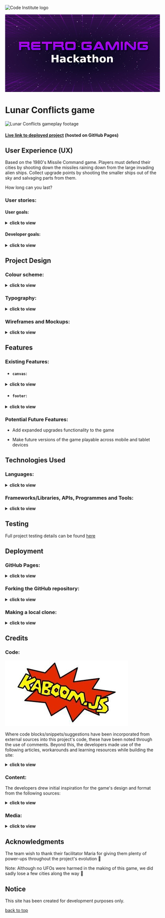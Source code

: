 ![Code Institute logo](https://codeinstitute.s3.amazonaws.com/fullstack/ci_logo_small.png)

![Retro Gaming Hackathon header background](docs/images/screenshots/retro-gaming-hackathon-header-bg.jpeg)

# Lunar Conflicts game

![Lunar Conflicts gameplay footage](docs/images/screenshots/lunar-conflicts-gameplay-footage.gif)

#### [Live link to deployed project](https://charliemallon.github.io/RetroGamingHackathonTeam5/) (hosted on GitHub Pages)

## User Experience (UX)

Based on the 1980's Missile Command game. Players must defend their cities by shooting down the missiles raining down from the large invading alien ships.  Collect upgrade points by shooting the smaller ships out of the sky and salvaging parts from them.

How long can you last?

### User stories:

#### User goals:
<details>
  <summary>
  <b>click to view</b>
  </summary>

  1. "As a player, I want to be able to play for as long as I want, without any time constraint."
  2. "As a player, I want to be able to easily use my mouse to play on desktop."
  3. "As a player, I want to receive an upgrade(s) if I reach a certain level of the game."
  4. "As a player, I want to receive power-ups at different stages throughout the game."
  5. "As a player, I want to be able to see my progress through the game visualised on-screen as a score."
</details>

#### Developer goals:
<details>
  <summary>
  <b>click to view</b>
  </summary>
  
  1. "As a game developer, I want to create a user-friendly game that's easy to play."
  2. "As a developer, I want to create different levels of difficulty within the game."
  3. "As a developer, I want to build a timer/scoreboard into the game's UI so that players can see their progress."
  4. "As a developer, I want to give upgrades to players of the game when they reach a certain level."
  5. "As a developer, I want to make power-ups a feature of the game."
</details>

## Project Design

### Colour scheme:
<details>
  <summary>
  <b>click to view</b>
  </summary>

![Project colour scheme (Coolors palette) screenshot](docs/images/screenshots/lunar_conflicts_colour_scheme.png)
</details>

### Typography:
<details>
  <summary>
  <b>click to view</b>
  </summary>

- #### Primary (in-game) font...

  - **Family:** [Unscii](http://viznut.fi/unscii/)
  - **Fallback(s):** n/a

- #### Secondary (`footer`) font...

  - **Family:** [PixelMix](https://www.dafont.com/pixelmix.font)
  - **Fallback(s):** `Courier`, `Monaco`, `monospace`
</details>

### Wireframes and Mockups:
<details>
  <summary>
  <b>click to view</b>
  </summary>

  ![GDD wireframe](docs/GDD/missiles.jpg)
  ![Game UI design mockup](docs/wireframes/mockup-lunar-conflicts.png)
  ![Game UI design wireframe](docs/wireframes/wireframe-lunar-conflicts.png)
</details>

## Features

### Existing Features:

- #### `canvas`:
<details>
  <summary>
  <b>click to view</b>
  </summary>

  The [Lunar Conflicts game](https://charliemallon.github.io/RetroGamingHackathonTeam5/) has three primary 'scenes', each of which is rendered in turn inside the graphical [HTML5 `canvas` element](https://developer.mozilla.org/en-US/docs/Web/HTML/Element/canvas)... 
  

  ![](docs/images/screenshots/screenshot-lunar-conflicts-start.png)

  > 1. Start (main menu) scene


  ![](docs/images/screenshots/screenshot-lunar-conflicts-game.png)

  > 2. Gameplay scene


  ![](docs/images/screenshots/screenshot-lunar-conflicts-lose.png)

  > 3. Lose (game over) scene

</details>


- #### `footer`:
<details>
  <summary>
  <b>click to view</b>
  </summary>

  ![](docs/images/screenshots/screenshot-footer.png)

  The `footer` is fixed to the bottom of the page in each of these scenes, and it contains links to the GitHub accounts of all six [Insert Coin team members](https://github.com/CharlieMallon/RetroGamingHackathonTeam5/graphs/contributors).
</details>

### Potential Future Features:

- Add expanded upgrades functionality to the game


- Make future versions of the game playable across mobile and tablet devices


## Technologies Used

### Languages:
<details>
  <summary>
  <b>click to view</b>
  </summary>

- [HTML5:](https://en.wikipedia.org/wiki/HTML5) used for structuring the site
- [CSS3:](https://en.wikipedia.org/wiki/Cascading_Style_Sheets) used for styling the site
- [JavaScript:](https://en.wikipedia.org/wiki/JavaScript) used for site logic and web page behaviour
</details>

### Frameworks/Libraries, APIs, Programmes and Tools:
<details>
  <summary>
  <b>click to view</b>
  </summary>

- [Kaboom.js v0.5.1:](https://kaboomjs.com/) JavaScript library used as the game's core development engine
- [DaFont:](https://www.dafont.com/) used to import the [PixelMix font](https://www.dafont.com/pixelmix.font) into the project's stylesheet
- [Balsamiq:](https://balsamiq.com/) used to generate [wireframes](#wireframes-and-mockups) during the project's design phase
- [Visual Studio Code](https://code.visualstudio.com/)/[Gitpod:](https://gitpod.io/) used as the team's IDEs for the project
- [Git:](https://git-scm.com/) used for version control by utilising the Gitpod terminal to commit frequently to Git and push all commits to GitHub
- [GitHub:](https://github.com/) used to compile and remotely store the project's codebase following successive local commits initiated from the command line
- [GitHub Pages:](https://en.wikipedia.org/wiki/GitHub#GitHub_Pages) used to host a live public version of the game site following [deployment](#deployment)
- [PicResize:](https://picresize.com/) used to crop and resize images
- [Can I Use:](https://caniuse.com/) browser compatibility tables used to cross-reference the viability of implementing certain HTML5 elements, CSS3 properties, file formats etc.
</details>

## Testing

Full project testing details can be found [here](testing.md)

## Deployment

### GitHub Pages:
<details>
  <summary>
  <b>click to view</b>
  </summary>

This project has been deployed to [GitHub Pages](https://en.wikipedia.org/wiki/GitHub#GitHub_Pages). The deployment process carried out was as follows...

1. [**Sign in** to GitHub](https://github.com/login) and locate the [relevant repository](https://github.com/CharlieMallon/RetroGamingHackathonTeam5). If you do not have a GitHub account, you may create one [here](https://github.com/signup).
2. At the top of the project repository page, select **Settings**. 
3. On the Settings page, scroll down the menu flanking the left-hand side of the screen and select **Pages** near the bottom of the list of options.

This will open GitHub Pages....

4. Under **Source**, click the dropdown displaying **Branch: None** and select the **master** branch. Click **Save**. 
5. The page will then automatically refresh and inform you that the site is now ready to be published, as well as indicating the `https://` address to be used. 
6. For reference purposes, a link to this newly-published site can be found in the **Pages** section of **Settings** (described above).
</details>

### Forking the GitHub repository:
<details>
  <summary>
  <b>click to view</b>
  </summary>

It is possible to fork this GitHub repository to view and/or make changes without affecting the original. This is achieved by following these steps...

1. [**Sign in** to your GitHub account](https://github.com/login) and locate the [relevant repository](https://github.com/CharlieMallon/RetroGamingHackathonTeam5).
2. Click on **Fork**, located near the top right-hand corner of the repository page.
3. You will now have a copy of this project's repository in your own GitHub account.
</details>

### Making a local clone:
<details>
  <summary>
  <b>click to view</b>
  </summary>

It is possible to copy the repository to your local machine so that you can fix merge conflicts, add or remove files and push larger commits without affecting the original project code. Cloning a repository pulls down a full copy of all the repo data that GitHub has at that point in time. See the [GitHub Docs](https://docs.github.com/en/github/creating-cloning-and-archiving-repositories/cloning-a-repository) for further information, and below for a brief summary...

1. [**Sign in** to your GitHub account](https://github.com/login) and locate the [relevant repository](https://github.com/CharlieMallon/RetroGamingHackathonTeam5).
2. Click on the **Code** dropdown next to the green **Gitpod** button. This will reveal the **Clone** option.
3. In order to clone the repository using `HTTPS`, select **HTTPS** and copy the link shown (there is a copy button to the right of the URL).
4. Next, open **Git Bash** (see [here](https://git-scm.com/downloads) for an overview of download options, if required).
5. Change the current working directory on your local machine to the location where you want the cloning to be made.
6. Type `git clone` into your IDE terminal followed by the URL you copied in Step 3 above, i.e.

```
https://github.com/CharlieMallon/RetroGamingHackathonTeam5.git
```

7. Press **Enter**. 
8. Your local clone has now been created.

_See the [GitHub Docs](https://docs.github.com/en/github/creating-cloning-and-archiving-repositories) for more information on all of the above processes._
</details>

## Credits

### Code:

![Kaboom.js logo](docs/images/screenshots/kaboom-logo.jpg)

Where code blocks/snippets/suggestions have been incorporated from external sources into this project's code, these have been noted through the use of comments. Beyond this, the developers made use of the following articles, workarounds and learning resources while building the site:
<details>
  <summary>
  <b>click to view</b>
  </summary>

- [Kaboom.js docs](https://kaboomjs.com/)
- ['Easy JavaScript Game Development with Kaboom.js'](https://www.youtube.com/watch?v=4OaHB0JbJDI) (freeCodeCamp)
- ['5 Tips for Getting Started with Kaboom.js'](https://blog.ourcade.co/posts/2021/5-tips-getting-started-kaboom-js/) (Ourcade)
- ['How to disable text selection highlighting'](https://stackoverflow.com/questions/826782/how-to-disable-text-selection-highlighting) (Stack Overflow)

</details>

### Content:

The developers drew initial inspiration for the game's design and format from the following sources:
<details>
  <summary>
  <b>click to view</b>
  </summary>

- ['Atari's Missile Command'](https://en.wikipedia.org/wiki/Missile_Command) (Wikipedia)
- ['Arcade Longplay [621] Missile Command'](https://www.youtube.com/watch?v=nokIGklnBGY) (World of Longplays YouTube channel)

</details>

### Media:
<details>
  <summary>
  <b>click to view</b>
  </summary>

_Media type_ <br> Title/Description  | <br>Format  | <br>Credit(s)  | <br>Link(s) to original source(s)  | 
| :------------ | :------------ |:--------------- |:---------------|
|         |                 |      |                |
| **_Favicon_**        |                 |      |                |
| **'8-bit Mario Coin'**     |    `.png`    |   [NicePNG](https://www.nicepng.com/)    | [NicePNG](https://www.nicepng.com/ourpic/u2w7a9e6r5r5i1y3_8-bit-mario-coin-mario-coin-pixel/)      |
|         |                 |      |                |
| **_Background music_**        |                 |      |                |
| **'Never Surrender' (start scene)**     |    `.ogg`    |   [Patrick de Arteaga](https://patrickdearteaga.com/)    | [Patrick de Arteaga: Royalty-Free Music](https://patrickdearteaga.com/royalty-free-music/)      |
| **'Heroic Intrusion' (main scene)**      |    `.ogg`    |   [Patrick de Arteaga](https://patrickdearteaga.com/)    | [Patrick de Arteaga: Royalty-Free Music](https://patrickdearteaga.com/royalty-free-music/)      |
| **'Major Loss' (game over scene)**     |    `.ogg`    |   [Patrick de Arteaga](https://patrickdearteaga.com/)    | [Patrick de Arteaga: Royalty-Free Music](https://patrickdearteaga.com/chiptune-8-bit-retro/)      |
|         |                 |      |                |
| **_Sound effects_**         |                 |      |                |
| **Missile/Bomb explosion**      |    `.wav`    |   [DrPetter](http://www.drpetter.se/project_sfxr.html), [Eric Fredricksen](http://fredricksen.net/), [Chris McCormick](https://github.com/chr15m/jsfxr)    | [jsfxr](http://sfxr.me/)      |
| **Upgrade click noise**      |    `.wav`    |   [DrPetter](http://www.drpetter.se/project_sfxr.html), [Eric Fredricksen](http://fredricksen.net/), [Chris McCormick](https://github.com/chr15m/jsfxr)    | [jsfxr](http://sfxr.me/)      |
|         |                 |      |                |
| **_`README` hero image_**         |                 |      |                |
| **'Insert Coin' graphic**      |    `.jpg`    |   [Mr. Fruit (YouTube gaming channel)](https://www.youtube.com/c/MrFruitGamingChannel)    | [Google Images](https://i.ytimg.com/vi/ykYsPnsOC7o/maxresdefault.jpg)      |
</details>

## Acknowledgments

The team wish to thank their facilitator Maria for giving them plenty of power-ups throughout the project's evolution 🍄

Note: Although no UFOs were harmed in the making of this game, we did sadly lose a few cities along the way 🤭

## Notice

This site has been created for development purposes only.

[back to top](#lunar-conflicts-game)
